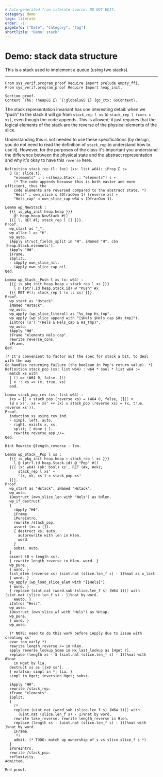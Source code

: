 ```yaml
---
# Auto-generated from literate source. DO NOT EDIT.
category: demo
tags: literate
order: -1
pageInfo: ["Date", "Category", "Tag"]
shortTitle: "Demo: stack"
---
```


# Demo: stack data structure

This is a stack used to implement a queue (using two stacks).

---

```rocq
From sys_verif.program_proof Require Import prelude empty_ffi.
From sys_verif.program_proof Require Import heap_init.

Section proof.
Context `{hG: !heapGS Σ} `{!globalsGS Σ} {go_ctx: GoContext}.

```

The stack representation invariant has one interesting detail: when we "push" to the stack it will go from `stack_rep l xs` to `stack_rep l (cons x xs)`, even though the code appends. This is allowed; it just requires that the logical elements of the stack are the reverse of the physical elements of the slice.

Understanding this is not needed to use these specifications (by design, you do not need to read the definition of `stack_rep` to understand how to use it). However, for the purposes of the class it's important you understand the difference between the physical state and the abstract representation and why it's okay to have this `reverse` here.

```rocq
Definition stack_rep (l: loc) (xs: list w64): iProp Σ :=
  ∃ (s: slice.t),
    "elements" ∷ l ↦s[heap.Stack :: "elements"] s ∗
    (* The code appends because this is both easier and more efficient, thus the
    code elements are reversed compared to the abstract state. *)
    "Hels" ∷ own_slice s (DfracOwn 1) (reverse xs) ∗
    "Hels_cap" ∷ own_slice_cap w64 s (DfracOwn 1).

Lemma wp_NewStack :
  {{{ is_pkg_init heap.heap }}}
    @! heap.heap.NewStack #()
  {{{ l, RET #l; stack_rep l [] }}}.
Proof.
  wp_start as "_".
  wp_alloc l as "H".
  wp_auto.
  iApply struct_fields_split in "H". iNamed "H". cbn [heap.Stack.elements'].
  iApply "HΦ".
  iFrame.
  iSplitL.
  - iApply own_slice_nil.
  - iApply own_slice_cap_nil.
Qed.

Lemma wp_Stack__Push l xs (x: w64) :
  {{{ is_pkg_init heap.heap ∗ stack_rep l xs }}}
    l @ (ptrT.id heap.Stack.id) @ "Push" #x
  {{{ RET #(); stack_rep l (x :: xs) }}}.
Proof.
  wp_start as "Hstack".
  iNamed "Hstack".
  wp_auto.
  wp_apply (wp_slice_literal) as "%s_tmp Hs_tmp".
  wp_apply (wp_slice_append with "[$Hels $Hels_cap $Hs_tmp]").
  iIntros (s') "(Hels & Hels_cap & Hs_tmp)".
  wp_auto.
  iApply "HΦ".
  iFrame "elements Hels_cap".
  rewrite reverse_cons.
  iFrame.
Qed.

(* It's convenient to factor out the spec for stack a bit, to deal with the way
Go handles returning failure (the boolean in Pop's return value). *)
Definition stack_pop (xs: list w64) : w64 * bool * list w64 :=
  match xs with
  | [] => (W64 0, false, [])
  | x :: xs => (x, true, xs)
  end.

Lemma stack_pop_rev (xs: list w64) :
  (xs = [] ∧ stack_pop (reverse xs) = (W64 0, false, [])) ∨
  (∃ x xs', xs = xs' ++ [x] ∧ stack_pop (reverse xs) = (x, true, reverse xs')).
Proof.
  induction xs using rev_ind.
  - simpl. left. auto.
  - right. exists x, xs.
    split; [ done | ].
    rewrite reverse_app //=.
Qed.

Hint Rewrite @length_reverse : len.

Lemma wp_Stack__Pop l xs :
  {{{ is_pkg_init heap.heap ∗ stack_rep l xs }}}
    l @ (ptrT.id heap.Stack.id) @ "Pop" #()
  {{{ (x: w64) (ok: bool) xs', RET (#x, #ok);
      stack_rep l xs' ∗
      ⌜(x, ok, xs') = stack_pop xs⌝
  }}}.
Proof.
  wp_start as "Hstack". iNamed "Hstack".
  wp_auto.
  iDestruct (own_slice_len with "Hels") as %Hlen.
  wp_if_destruct.
  {
    iApply "HΦ".
    iFrame.
    iPureIntro.
    rewrite /stack_pop.
    assert (xs = []).
    { destruct xs; auto.
      autorewrite with len in Hlen.
      word.
    }
    subst. auto.
  }
  assert (0 < length xs).
  { rewrite length_reverse in Hlen. word. }
  wp_pure.
  { word. }
  list_elem (reverse xs) (sint.nat (slice.len_f s) - 1)%nat as x_last.
  { word. }
  wp_apply (wp_load_slice_elem with "[$Hels]").
  { word. }
  { replace (sint.nat (word.sub (slice.len_f s) (W64 1))) with (sint.nat (slice.len_f s) - 1)%nat by word.
    eauto. }
  iIntros "Hels".
  wp_auto.
  iDestruct (own_slice_wf with "Hels") as %Hcap.
  wp_pure.
  { word. }
  wp_auto.

  (* NOTE: need to do this work before iApply due to issue with creating xs'
  evar too early *)
  rewrite length_reverse /= in Hlen.
  apply reverse_lookup_Some in Hx_last_lookup as [Hget ?].
  replace (length xs - S (sint.nat (slice.len_f s) - 1))%nat with 0%nat
    in Hget by lia.
  destruct xs as [|x0 xs'].
  { exfalso; simpl in *; lia. }
  simpl in Hget; inversion Hget; subst.

  iApply "HΦ".
  rewrite /stack_rep.
  iFrame "elements".
  iSplit.
  {
    (*
    replace (uint.nat (word.sub (slice.len_f s) (W64 1))) with
      (uint.nat (slice.len_f s) - 1)%nat by word.
    rewrite take_reverse. rewrite length_reverse in Hlen.
    replace (length xs - (uint.nat (slice.len_f s) - 1))%nat with 1%nat by word.
    iFrame.
     *)
    admit. (* TODO: match up ownership of s vs slice.slice_f s *)
  }
  iPureIntro.
  rewrite /stack_pop.
  reflexivity.
Admitted.

End proof.
```
